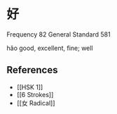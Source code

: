 # 好
Frequency 82
General Standard 581

hǎo
good, excellent, fine; well

## References
- [[HSK 1]]
- [[6 Strokes]]
- [[女 Radical]]